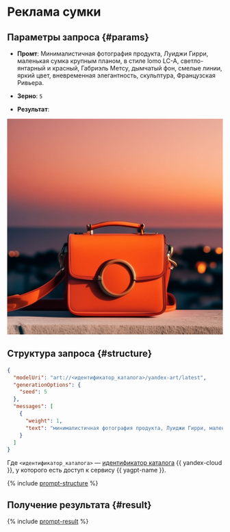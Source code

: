 # Реклама сумки

## Параметры запроса {#params}

* **Промт**: Минималистичная фотография продукта, Луиджи Гирри, маленькая сумка крупным планом, в стиле lomo LC-A, светло-янтарный и красный, Габриэль Метсу, дымчатый фон, смелые линии, яркий цвет, вневременная элегантность, скульптура, Французская Ривьера.

* **Зерно**: `5`

* **Результат**:

![marketing-accessory](../../../_assets/yandexgpt/marketing-accessory.jpeg)

## Структура запроса {#structure}

```json
{
  "modelUri": "art://<идентификатор_каталога>/yandex-art/latest",
  "generationOptions": {
    "seed": 5
  },
  "messages": [
    {
      "weight": 1,
      "text": "минималистичная фотография продукта, Луиджи Гирри, маленькая сумка крупным планом, в стиле lomo LC-A, светло-янтарный и красный, Габриэль Метсу, дымчатый фон, смелые линии, яркий цвет, вневременная элегантность, скульптура, Французская Ривьера"
    }
  ]
}
```

Где `<идентификатор_каталога>` — [идентификатор каталога](../../../resource-manager/operations/folder/get-id.md) {{ yandex-cloud }}, у которого есть доступ к сервису {{ yagpt-name }}.

{% include [prompt-structure](../../../_includes/yandexart/prompt-structure.md) %}

## Получение результата {#result}

{% include [prompt-result](../../../_includes/yandexart/prompt-result.md) %}
